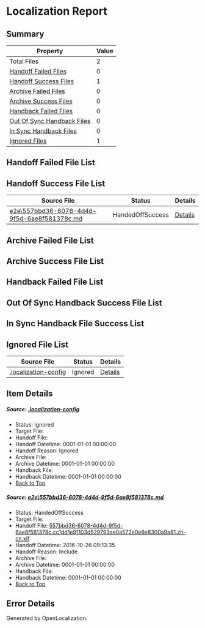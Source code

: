 # <a name='report-top'></a> Localization Report

## Summary
 Property | Value 
 -------- | ----- 
 Total Files | 2
[ Handoff Failed Files ](#handoff-failed-list)| 0
[ Handoff Success Files ](#handoff-success-list)| 1
[ Archive Failed Files ](#archive-failed-list)| 0
[ Archive Success Files ](#archive-success-list)| 0
[ Handback Failed Files ](#handback-failed-list)| 0
[ Out Of Sync Handback Files ](#outofsync-handback-success-list)| 0
[ In Sync Handback Files ](#insync-handback-success-list)| 0
[ Ignored Files ](#ignored-list)| 1

## <a name='handoff-failed-list'></a> Handoff Failed File List

## <a name='handoff-success-list'></a> Handoff Success File List
 Source File | Status | Details 
 ----------- | ------ | ------- 
 [e2e\557bbd36-6078-4d4d-9f5d-6ae8f581378c.md](https://github.com/OpenLocalizationTestOrg/ol-test0/blob/d8b8c9aee1413b9f5e9361f6073dd019414fb820/e2e/557bbd36-6078-4d4d-9f5d-6ae8f581378c.md) | HandedOffSuccess | [Details](#e7bd2da08ed3c97cee0a5f50eb24037ba141fbee1)

## <a name='archive-failed-list'></a> Archive Failed File List

## <a name='archive-success-list'></a> Archive Success File List

## <a name='handback-failed-list'></a> Handback Failed File List

## <a name='outofsync-handback-success-list'></a> Out Of Sync Handback Success File List

## <a name='insync-handback-success-list'></a> In Sync Handback File Success List

## <a name='ignored-list'></a> Ignored File List
 Source File | Status | Details 
 ----------- | ------ | ------- 
 [.localization-config](https://github.com/OpenLocalizationTestOrg/ol-test0/blob/d8b8c9aee1413b9f5e9361f6073dd019414fb820/.localization-config) | Ignored | [Details](#c268a05ecaa7ec85942ed632c29928ee5bd6da8d0)

## Item Details
##### <a name='c268a05ecaa7ec85942ed632c29928ee5bd6da8d0'></a> Source: [.localization-config](https://github.com/OpenLocalizationTestOrg/ol-test0/blob/d8b8c9aee1413b9f5e9361f6073dd019414fb820/.localization-config)
* Status: Ignored
* Target File: 
* Handoff File: 
* Handoff Datetime: 0001-01-01 00:00:00
* Handoff Reason: Ignored
* Archive File: 
* Archive Datetime: 0001-01-01 00:00:00
* Handback File: 
* Handback Datetime: 0001-01-01 00:00:00
* [Back to Top](#report-top)

##### <a name='e7bd2da08ed3c97cee0a5f50eb24037ba141fbee1'></a> Source: [e2e\557bbd36-6078-4d4d-9f5d-6ae8f581378c.md](https://github.com/OpenLocalizationTestOrg/ol-test0/blob/d8b8c9aee1413b9f5e9361f6073dd019414fb820/e2e/557bbd36-6078-4d4d-9f5d-6ae8f581378c.md)
* Status: HandedOffSuccess
* Target File: 
* Handoff File: [557bbd36-6078-4d4d-9f5d-6ae8f581378c.cc1dd1e91103d529793ae0a572e0e6e8300a9a81.zh-cn.xlf](https://github.com/OpenLocalizationTestOrg/ol-test0-handoff/blob/1778cf302370e05c0b10dff26bdf780597ba11fb/ol-handoff/OpenLocalizationTestOrg/ol-test0-zhcn/shujia/ht/557bbd36-6078-4d4d-9f5d-6ae8f581378c.cc1dd1e91103d529793ae0a572e0e6e8300a9a81.zh-cn.xlf)
* Handoff Datetime: 2016-10-26 09:13:35
* Handoff Reason: Include
* Archive File: 
* Archive Datetime: 0001-01-01 00:00:00
* Handback File: 
* Handback Datetime: 0001-01-01 00:00:00
* [Back to Top](#report-top)


## Error Details

Generated by OpenLocalization.
